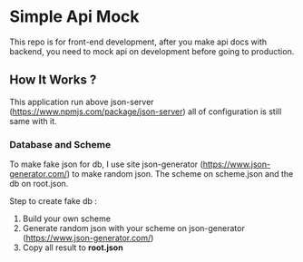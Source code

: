 # Simple Api Mock
This repo is for front-end development, after you make api docs with backend, you need to mock api on development before going to production.

## How It Works ?
This application run above json-server (https://www.npmjs.com/package/json-server) all of configuration is still same with it.

### Database and Scheme
To make fake json for db, I use site json-generator (https://www.json-generator.com/) to make random json. The scheme on scheme.json and the db on root.json.

Step to create fake db :
1. Build your own scheme
2. Generate random json with your scheme on json-generator (https://www.json-generator.com/)
3. Copy all result to **root.json**